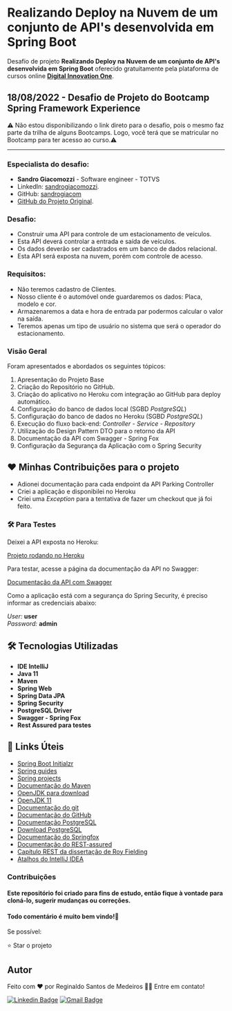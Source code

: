 <h1>Realizando Deploy na Nuvem de um conjunto de API's desenvolvida em Spring Boot </h1>
<p> Desafio de projeto <strong>Realizando Deploy na Nuvem de um conjunto de API's desenvolvida em Spring Boot</strong> oferecido gratuitamente pela plataforma de cursos online <a href="https://dio.me/"><strong> Digital Innovation One</strong></a>.<br>

## 18/08/2022 - Desafio de Projeto do Bootcamp Spring Framework Experience


⚠️ Não estou disponibilizando o link direto para o desafio, pois o mesmo faz parte da trilha de alguns Bootcamps. Logo, você terá que se matricular no Bootcamp para ter acesso ao curso.⚠️

------------

### Especialista do desafio:
- **Sandro Giacomozzi** - Software engineer - TOTVS
- LinkedIn:  [sandrogiacomozzi](https://www.linkedin.com/in/sandrogiacomozzi/).
- GitHub: [sandrogiacom](https://github.com/sandrogiacom/)
- [GitHub do Projeto Original](https://github.com/sandrogiacom/cloud-parking).

<h3>Desafio:</h3>

<ul>
    <li>Construir uma API  para controle de um estacionamento de veículos.</li>
	<li>Esta API deverá controlar a entrada e saída de veículos.</li>
	<li>Os dados deverão ser cadastrados em um banco de dados relacional.</li>
	<li>Esta API será exposta na nuvem, porém com controle de acesso.</li>
</ul>

<h3>Requisitos:</h3>

<ul>
    <li>Não teremos cadastro de Clientes.</li>
    <li>Nosso cliente é o automóvel onde guardaremos os dados:
		Placa, modelo e cor.</li>
	<li>Armazenaremos a data e hora de entrada par podermos calcular o valor na saída.</li>
	<li>Teremos apenas um tipo de usuário no sistema que será o operador do estacionamento.</li>
</ul>


### Visão Geral
Foram apresentados e abordados os seguintes tópicos:

<ol>
    <li> Apresentação do Projeto Base </li>
    <li> Criação do Repositório no GitHub.</li>
    <li> Criação do aplicativo no Heroku com integração ao GitHub para deploy automático.</li>
    <li> Configuração do banco de dados local (SGBD <em>PostgreSQL</em>)</li>
    <li> Configuração do banco de dados no Heroku (SGBD <em>PostgreSQL</em>)</li>
    <li>Execução do fluxo back-end: <em>Controller - Service - Repository</em></li>
    <li>Utilização do Design Pattern DTO para o retorno da API </li>
    <li>Documentação da API com Swagger - Spring Fox </li>
    <li>Configuração da Segurança da Aplicação com o Spring Security </li>
</ol>

<h2>❤️ Minhas Contribuições para o projeto </h2>

<ul>
    <li>Adionei documentação para cada endpoint da API Parking Controller</li>
    <li>Criei a aplicação e disponibilei no Heroku</li>
    <li>Criei uma <em>Exception</em> para a tentativa de fazer um checkout que já foi feito. </li>
</ul>

<h3>🛠 Para Testes</h3>  

<p>Deixei a API exposta no Heroku:</p>  

[Projeto rodando no Heroku](https://rsm-cloud-parking.herokuapp.com/)

<p>Para testar, acesse a página da documentação da API no Swagger:</p>  

[Documentação da API com Swagger](https://rsm-cloud-parking.herokuapp.com/swagger-ui.html)

<p>Como a aplicação está com a segurança do Spring Security, é preciso informar as credenciais abaixo:</p>

<em>User:</em> <b>user</b>  
<em>Password:</em> <b>admin</b>  

<h2>🛠 Tecnologias Utilizadas</h2>

<ul>
    <li><strong>IDE IntelliJ</strong></li>
    <li><strong>Java 11</strong></li>
    <li><strong>Maven</strong></li>
    <li><strong>Spring Web</strong></li>
    <li><strong>Spring Data JPA</strong></li>
    <li><strong>Spring Security</strong></li>
    <li><strong>PostgreSQL Driver</strong></li>
    <li><strong>Swagger - Spring Fox</strong></li>
    <li><strong>Rest Assured para testes</strong></li>
</ul>



<h2>🔗 Links Úteis</h2>  

- [Spring Boot Initialzr](https://start.spring.io/)  
- [Spring guides](https://spring.io/guides)  
- [Spring projects](https://spring.io/projects)  
- [Documentação do Maven](https://maven.apache.org/)  
- [OpenJDK para download](https://openjdk.java.net/)  
- [OpenJDK 11](https://jdk.java.net/java-se-ri/11)  
- [Documentação do git](https://git-scm.com/)   
- [Documentação do GitHub](https://docs.github.com/pt)   
- [Documentação PostgreSQL](https://www.postgresql.org/docs/)   
- [Download PostgreSQL](https://www.postgresql.org/download/)   
- [Documentação do Springfox](https://springfox.github.io/springfox/docs/current/)   
- [Documentação do REST-assured](https://github.com/rest-assured/rest-assured/wiki/GettingStarted)   
- [Capítulo REST da dissertação de Roy Fielding](https://www.ics.uci.edu/~fielding/pubs/dissertation/rest_arch_style.htm)   
- [Atalhos do IntelliJ IDEA](https://resources.jetbrains.com/storage/products/intellij-idea/docs/IntelliJIDEA_ReferenceCard.pdf)   



### Contribuições
#### Este repositório foi criado para fins de estudo, então fique à vontade para cloná-lo, sugerir mudanças ou correções.
#### Todo comentário é muito bem vindo!🤝

Se possível:

⭐️  Star o projeto

## Autor

Feito com ❤️ por Reginaldo Santos de Medeiros 👋🏽 Entre em contato!

[![Linkedin Badge](https://img.shields.io/badge/-Reginaldo-blue?style=flat-square&logo=Linkedin&logoColor=white&link=https://www.linkedin.com/in/reginaldo-santos-de-medeiros-59517324/)](https://www.linkedin.com/in/reginaldo-santos-de-medeiros-59517324/) [![Gmail Badge](https://img.shields.io/badge/-rsanme@gmail.com-c14438?style=flat-square&logo=Gmail&logoColor=white&link=mailto:rsanme@gmail.com)](mailto:rsanme@gmail.com)

